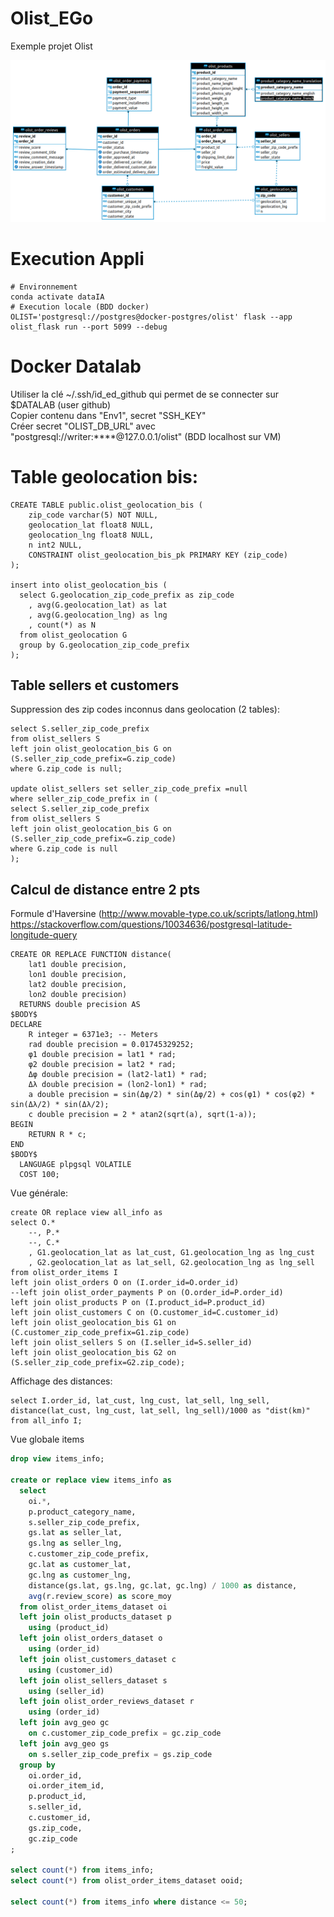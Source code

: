 # Olist_EGo
Exemple projet Olist

![olist - public.png](olist%20-%20public.png)

# Execution Appli

```shell
# Environnement
conda activate dataIA
# Execution locale (BDD docker)
OLIST='postgresql://postgres@docker-postgres/olist' flask --app olist_flask run --port 5099 --debug
```
# Docker Datalab

Utiliser la clé ~/.ssh/id_ed_github qui permet de se connecter sur $DATALAB (user github)  
Copier contenu dans "Env1", secret "SSH_KEY"   
Créer secret "OLIST_DB_URL" avec "postgresql://writer:****@127.0.0.1/olist" (BDD localhost sur VM)

# Table geolocation bis:

```roomsql
CREATE TABLE public.olist_geolocation_bis (
	zip_code varchar(5) NOT NULL,
	geolocation_lat float8 NULL,
	geolocation_lng float8 NULL,
	n int2 NULL,
	CONSTRAINT olist_geolocation_bis_pk PRIMARY KEY (zip_code)
);

insert into olist_geolocation_bis (
  select G.geolocation_zip_code_prefix as zip_code
	, avg(G.geolocation_lat) as lat
	, avg(G.geolocation_lng) as lng
	, count(*) as N
  from olist_geolocation G
  group by G.geolocation_zip_code_prefix
);
```

## Table sellers et customers
Suppression des zip codes inconnus dans geolocation (2 tables):
```roomsql
select S.seller_zip_code_prefix 
from olist_sellers S
left join olist_geolocation_bis G on (S.seller_zip_code_prefix=G.zip_code)
where G.zip_code is null;

update olist_sellers set seller_zip_code_prefix =null 
where seller_zip_code_prefix in (
select S.seller_zip_code_prefix 
from olist_sellers S
left join olist_geolocation_bis G on (S.seller_zip_code_prefix=G.zip_code)
where G.zip_code is null
);
```


## Calcul de distance entre 2 pts

Formule d'Haversine (http://www.movable-type.co.uk/scripts/latlong.html)  
https://stackoverflow.com/questions/10034636/postgresql-latitude-longitude-query  
```roomsql
CREATE OR REPLACE FUNCTION distance(
    lat1 double precision,
    lon1 double precision,
    lat2 double precision,
    lon2 double precision)
  RETURNS double precision AS
$BODY$
DECLARE
    R integer = 6371e3; -- Meters
    rad double precision = 0.01745329252;
    φ1 double precision = lat1 * rad;
    φ2 double precision = lat2 * rad;
    Δφ double precision = (lat2-lat1) * rad;
    Δλ double precision = (lon2-lon1) * rad;
    a double precision = sin(Δφ/2) * sin(Δφ/2) + cos(φ1) * cos(φ2) * sin(Δλ/2) * sin(Δλ/2);
    c double precision = 2 * atan2(sqrt(a), sqrt(1-a));    
BEGIN                                                     
    RETURN R * c;        
END  
$BODY$
  LANGUAGE plpgsql VOLATILE
  COST 100;
```

Vue générale:
```roomsql
create OR replace view all_info as 
select O.*
	--, P.*
	--, C.*
	, G1.geolocation_lat as lat_cust, G1.geolocation_lng as lng_cust
	, G2.geolocation_lat as lat_sell, G2.geolocation_lng as lng_sell
from olist_order_items I
left join olist_orders O on (I.order_id=O.order_id)
--left join olist_order_payments P on (O.order_id=P.order_id)
left join olist_products P on (I.product_id=P.product_id)
left join olist_customers C on (O.customer_id=C.customer_id)
left join olist_geolocation_bis G1 on (C.customer_zip_code_prefix=G1.zip_code)
left join olist_sellers S on (I.seller_id=S.seller_id)
left join olist_geolocation_bis G2 on (S.seller_zip_code_prefix=G2.zip_code);
```

Affichage des distances: 
```roomsql
select I.order_id, lat_cust, lng_cust, lat_sell, lng_sell, distance(lat_cust, lng_cust, lat_sell, lng_sell)/1000 as "dist(km)"
from all_info I;
```


Vue globale items

```sql
drop view items_info;

create or replace view items_info as
  select
    oi.*,
    p.product_category_name,
    s.seller_zip_code_prefix,
    gs.lat as seller_lat,
    gs.lng as seller_lng,
    c.customer_zip_code_prefix,
    gc.lat as customer_lat,
    gc.lng as customer_lng,
    distance(gs.lat, gs.lng, gc.lat, gc.lng) / 1000 as distance,
    avg(r.review_score) as score_moy
  from olist_order_items_dataset oi
  left join olist_products_dataset p
    using (product_id)
  left join olist_orders_dataset o
    using (order_id)
  left join olist_customers_dataset c
    using (customer_id)
  left join olist_sellers_dataset s
    using (seller_id)
  left join olist_order_reviews_dataset r
    using (order_id)
  left join avg_geo gc
    on c.customer_zip_code_prefix = gc.zip_code 
  left join avg_geo gs
    on s.seller_zip_code_prefix = gs.zip_code  
  group by
    oi.order_id,
    oi.order_item_id,
    p.product_id,
    s.seller_id,
    c.customer_id,
    gs.zip_code,
    gc.zip_code
;

select count(*) from items_info;
select count(*) from olist_order_items_dataset ooid;

select count(*) from items_info where distance <= 50;
```
